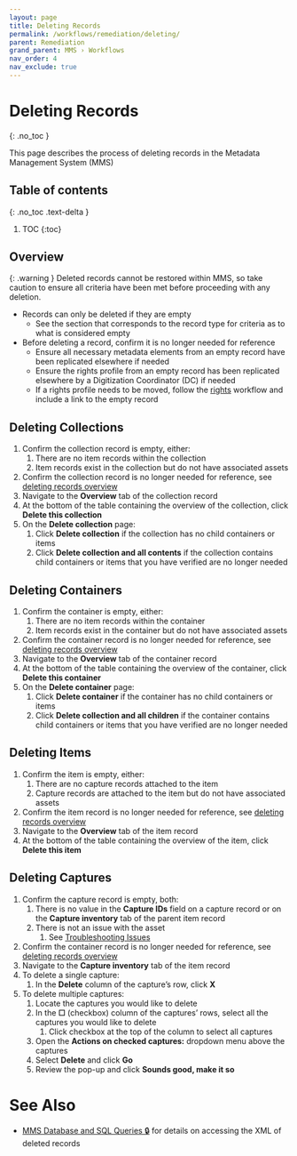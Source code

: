 ```yaml
---
layout: page
title: Deleting Records
permalink: /workflows/remediation/deleting/
parent: Remediation
grand_parent: MMS › Workflows
nav_order: 4
nav_exclude: true
---
```


# Deleting Records
{: .no_toc }

This page describes the process of deleting records in the Metadata Management System (MMS)

## Table of contents
{: .no_toc .text-delta }

1. TOC
{:toc}

## Overview

{: .warning }
Deleted records cannot be restored within MMS, so take caution to ensure all criteria have been met before proceeding with any deletion.

- Records can only be deleted if they are empty
   - See the section that corresponds to the record type for criteria as to what is considered empty
- Before deleting a record, confirm it is no longer needed for reference
   - Ensure all necessary metadata elements from an empty record have been replicated elsewhere if needed
   - Ensure the rights profile from an empty record has been replicated elsewhere by a Digitization Coordinator (DC) if needed
   - If a rights profile needs to be moved, follow the [rights](/metadata-documentation/workflows/rights/) workflow and include a link to the empty record

## Deleting Collections
1. Confirm the collection record is empty, either:
   1. There are no item records within the collection
   1. Item records exist in the collection but do not have associated assets
1. Confirm the collection record is no longer needed for reference, see [deleting records overview](#overview)
1. Navigate to the **Overview** tab of the collection record
1. At the bottom of the table containing the overview of the collection, click **Delete this collection**
1. On the **Delete collection** page:
   1. Click **Delete collection** if the collection has no child containers or items
   1. Click **Delete collection and all contents** if the collection contains child containers or items that you have verified are no longer needed

## Deleting Containers
1. Confirm the container is empty, either:
   1. There are no item records within the container
   1. Item records exist in the container but do not have associated assets
1. Confirm the container record is no longer needed for reference, see [deleting records overview](#overview)
1. Navigate to the **Overview** tab of the container record
1. At the bottom of the table containing the overview of the container, click **Delete this container**
1. On the **Delete container** page:
   1. Click **Delete container** if the container has no child containers or items
   1. Click **Delete collection and all children** if the container contains child containers or items that you have verified are no longer needed

## Deleting Items
1. Confirm the item is empty, either:
   1. There are no capture records attached to the item
   1. Capture records are attached to the item but do not have associated assets
1. Confirm the item record is no longer needed for reference, see [deleting records overview](#overview)
1. Navigate to the **Overview** tab of the item record
1. At the bottom of the table containing the overview of the item, click **Delete this item**

## Deleting Captures
1. Confirm the capture record is empty, both:
   1. There is no value in the **Capture IDs** field on a capture record or on the **Capture inventory** tab of the parent item record
   1. There is not an issue with the asset
      1. See [Troubleshooting Issues](/metadata-documentation/workflows/troubleshooting/)
1. Confirm the container record is no longer needed for reference, see [deleting records overview](#overview)
1. Navigate to the **Capture inventory** tab of the item record
1. To delete a single capture:
   1. In the **Delete** column of the capture’s row, click **X**
1. To delete multiple captures:
   1. Locate the captures you would like to delete
   1. In the **☐** (checkbox) column of the captures’ rows, select all the captures you would like to delete
      1. Click checkbox at the top of the column to select all captures
   1. Open the **Actions on checked captures:** dropdown menu above the captures
   1. Select **Delete** and click **Go**
   1. Review the pop-up and click **Sounds good, make it so**

# See Also
- [MMS Database and SQL Queries 🔒](https://github.com/NYPL/metadata-tools/blob/master/_mms-database-and-sql-queries/README.md) for details on accessing the XML of deleted records